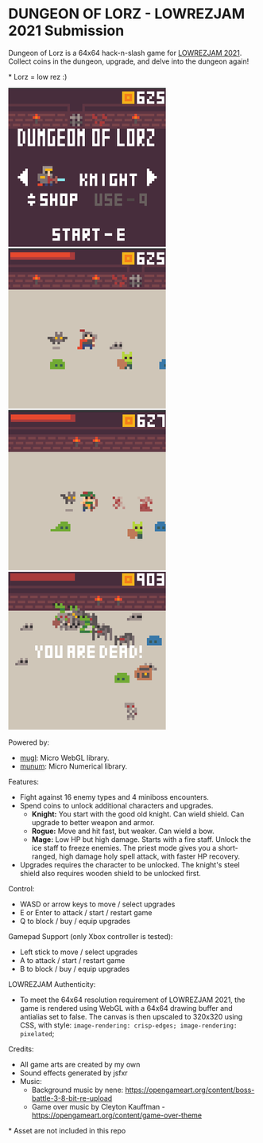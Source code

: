 # DUNGEON OF LORZ - LOWREZJAM 2021 Submission
Dungeon of Lorz is a 64x64 hack-n-slash game for [LOWREZJAM 2021](https://itch.io/jam/lowrezjam-2021). Collect coins in the dungeon, upgrade, and delve into the dungeon again!

\* Lorz = low rez :) 

![Screenshot 2](./screenshots/2.png) 
![Screenshot 0](./screenshots/0.png) 
![Screenshot 1](./screenshots/1.png) 
![Screenshot 3](./screenshots/3.png) 

Powered by:
- [mugl](https://github.com/andykswong/mugl): Micro WebGL library.
- [munum](https://github.com/andykswong/munum): Micro Numerical library.

Features:
- Fight against 16 enemy types and 4 miniboss encounters.
- Spend coins to unlock additional characters and upgrades.
  - **Knight:** You start with the good old knight. ​Can wield shield. Can upgrade to better weapon and armor.
  - **Rogue:** Move and hit fast, but weaker. Can wield a bow.
  - **Mage:** Low HP but high damage. Starts with a fire staff. Unlock the ice staff to freeze enemies. The priest mode gives you a short-ranged, high damage holy spell attack, with faster HP recovery.
- Upgrades requires the character to be unlocked. The knight's steel shield also requires wooden shield to be unlocked first.

Control:
- WASD or arrow keys to move / select upgrades
- E or Enter to attack / start / restart game
- Q to block / buy / equip upgrades

Gamepad Support (only Xbox controller is tested):
- Left stick to move / select upgrades
- A to attack / start / restart game
- B to block / buy / equip upgrades

LOWREZJAM Authenticity:
- To meet the 64x64 resolution requirement of LOWREZJAM 2021, the game is rendered using WebGL with a 64x64 drawing buffer and antialias set to false. The canvas is then upscaled to 320x320 using CSS, with style:  ```image-rendering: crisp-edges; image-rendering: pixelated```;

Credits:
- All game arts are created by my own
- Sound effects generated by jsfxr
- Music:
  - Background music by nene: https://opengameart.org/content/boss-battle-3-8-bit-re-upload
  - Game over music by Cleyton Kauffman - https://opengameart.org/content/game-over-theme

\* Asset are not included in this repo
